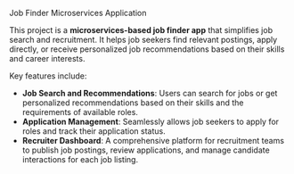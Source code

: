 Job Finder Microservices Application

This project is a **microservices-based job finder app** that simplifies job search and recruitment. 
It helps job seekers find relevant postings, apply directly, or receive personalized job recommendations based on their skills and career interests. 

Key features include:

- **Job Search and Recommendations**: Users can search for jobs or get personalized recommendations based on their skills and the requirements of available roles.
- **Application Management**: Seamlessly allows job seekers to apply for roles and track their application status.
- **Recruiter Dashboard**: A comprehensive platform for recruitment teams to publish job postings, review applications, and manage candidate interactions for each job listing.


